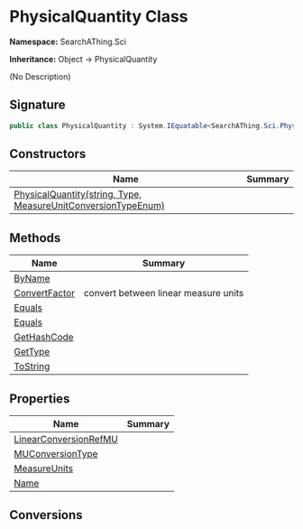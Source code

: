 # PhysicalQuantity Class
**Namespace:** SearchAThing.Sci

**Inheritance:** Object → PhysicalQuantity

(No Description)

## Signature
```csharp
public class PhysicalQuantity : System.IEquatable<SearchAThing.Sci.PhysicalQuantity>
```
## Constructors
|**Name**|**Summary**|
|---|---|
|[PhysicalQuantity(string, Type, MeasureUnitConversionTypeEnum)](PhysicalQuantity/ctors.md)||
## Methods
|**Name**|**Summary**|
|---|---|
|[ByName](PhysicalQuantity/ByName.md)||
|[ConvertFactor](PhysicalQuantity/ConvertFactor.md)|convert between linear measure units|
|[Equals](PhysicalQuantity/Equals.md)||
|[Equals](PhysicalQuantity/Equals.md#equalsobject)||
|[GetHashCode](PhysicalQuantity/GetHashCode.md)||
|[GetType](PhysicalQuantity/GetType.md)||
|[ToString](PhysicalQuantity/ToString.md)||
## Properties
|**Name**|**Summary**|
|---|---|
|[LinearConversionRefMU](PhysicalQuantity/LinearConversionRefMU.md)|
|[MUConversionType](PhysicalQuantity/MUConversionType.md)|
|[MeasureUnits](PhysicalQuantity/MeasureUnits.md)|
|[Name](PhysicalQuantity/Name.md)|
## Conversions
